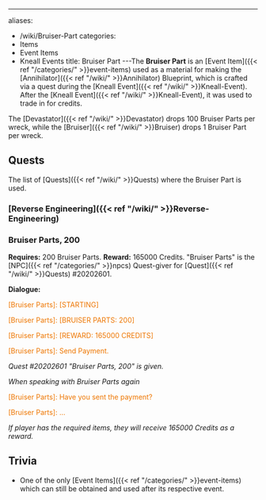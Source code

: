 ---
aliases:
- /wiki/Bruiser-Part
categories:
- Items
- Event Items
- Kneall Events
title: Bruiser Part
---The **Bruiser Part** is an [Event Item]({{< ref "/categories/" >}}event-items) used as a material for making the [Annihilator]({{< ref "/wiki/" >}}Annihilator) Blueprint, which is crafted via a quest during the [Kneall Event]({{< ref "/wiki/" >}}Kneall-Event). After the [Kneall Event]({{< ref "/wiki/" >}}Kneall-Event), it was used to trade in for credits.

The [Devastator]({{< ref "/wiki/" >}}Devastator) drops 100 Bruiser Parts per wreck, while the [Bruiser]({{< ref "/wiki/" >}}Bruiser) drops 1 Bruiser Part per wreck.

## Quests

The list of [Quests]({{< ref "/wiki/" >}}Quests) where the Bruiser Part is used.

### [Reverse Engineering]({{< ref "/wiki/" >}}Reverse-Engineering) 

### Bruiser Parts, 200 

**Requires:** 200 Bruiser Parts. **Reward:** 165000 Credits.  "Bruiser Parts" is the [NPC]({{< ref "/categories/" >}}npcs) Quest-giver for [Quest]({{< ref "/wiki/" >}}Quests) #20202601.

**Dialogue:**

<span style="color:#ee7600">[Bruiser Parts]: [STARTING]</span>

[Player]: ...

<span style="color:#ee7600">[Bruiser Parts]: [BRUISER PARTS: 200]</span>

[Player]: ...

<span style="color:#ee7600">[Bruiser Parts]: [REWARD: 165000 CREDITS]</span>

[Player]: Ok.

<span style="color:#ee7600">[Bruiser Parts]: Send Payment.</span>

_Quest #20202601 "Bruiser Parts, 200" is given._

_When speaking with Bruiser Parts again_

<span style="color:#ee7600">[Bruiser Parts]: Have you sent the payment?</span>

[Player]: Yes.

<span style="color:#ee7600">[Bruiser Parts]: ...</span>

_If player has the required items, they will receive 165000 Credits as a reward._

</div>

## Trivia

- One of the only [Event Items]({{< ref "/categories/" >}}event-items) which can still be obtained and used after its respective event.